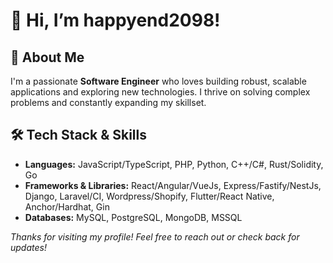 # 👋 Hi, I’m happyend2098!

## 🚀 About Me
I'm a passionate **Software Engineer** who loves building robust, scalable applications and exploring new technologies. I thrive on solving complex problems and constantly expanding my skillset.

## 🛠️ Tech Stack & Skills
- **Languages:** JavaScript/TypeScript, PHP, Python, C++/C#, Rust/Solidity, Go
- **Frameworks & Libraries:** React/Angular/VueJs, Express/Fastify/NestJs, Django, Laravel/CI, Wordpress/Shopify, Flutter/React Native, Anchor/Hardhat, Gin
- **Databases:** MySQL, PostgreSQL, MongoDB, MSSQL


*Thanks for visiting my profile! Feel free to reach out or check back for updates!*
